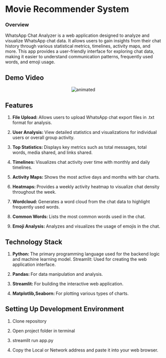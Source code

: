 # Movie Recommender System
### Overview
WhatsApp Chat Analyzer is a web application designed to analyze and visualize WhatsApp chat data. It allows users to gain insights from their chat history through various statistical metrics, timelines, activity maps, and more. This app provides a user-friendly interface for exploring chat data, making it easier to understand communication patterns, frequently used words, and emoji usage.
<br/>

## Demo Video

<p align="center">
  <img src="(https://github.com/Nithin-2812/WhatsApp-Chat-Analyzer/blob/main/DemoGif.mp4)" alt="animated" />
</p>

## Features

1. <b>File Upload: </b>Allows users to upload WhatsApp chat export files in .txt format for analysis.

2. <b>User Analysis: </b>View detailed statistics and visualizations for individual users or overall group activity.

3. <b>Top Statistics: </b>Displays key metrics such as total messages, total words, media shared, and links shared.

4. <b>Timelines: </b>Visualizes chat activity over time with monthly and daily timelines.

5. <b>Activity Maps: </b>Shows the most active days and months with bar charts.

6. <b>Heatmaps: </b>Provides a weekly activity heatmap to visualize chat density throughout the week.

7. <b>Wordcloud: </b>Generates a word cloud from the chat data to highlight frequently used words.

8. <b>Common Words: </b>Lists the most common words used in the chat.

9. <b>Emoji Analysis: </b>Analyzes and visualizes the usage of emojis in the chat.


## Technology Stack

1. <b>Python: </b>The primary programming language used for the backend logic and machine learning model.
Streamlit: Used for creating the web application interface.

2. <b>Pandas: </b>For data manipulation and analysis.

3. <b>Streamlit: </b>For building the interactive web application.

4. <b>Matplotlib,Seaborn: </b>For plotting various types of charts.



## Setting Up Development Environment

1. Clone repository
   
2. Open project folder in terminal

3. streamlit run app.py

4. Copy the Local or Network address and paste it into your web browser.
